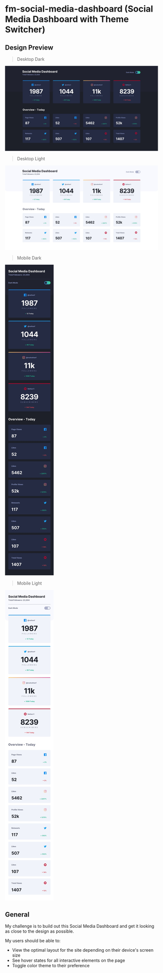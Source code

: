 # fm-social-media-dashboard (Social Media Dashboard with Theme Switcher)

## Design Preview

> Desktop Dark

![Desktop Dark Design](./design/desktop-design-dark.jpg)

> Desktop Light

![Desktop Light Design](./design/desktop-design-light.jpg)

> Mobile Dark

![Mobile Dark Design](./design/mobile-design-dark.jpg)

> Mobile Light

![Mobile Light Design](./design/mobile-design-light.jpg)

## General

My challenge is to build out this Social Media Dashboard and get it looking as close to the design as possible.

My users should be able to:

- View the optimal layout for the site depending on their device's screen size
- See hover states for all interactive elements on the page
- Toggle color theme to their preference
